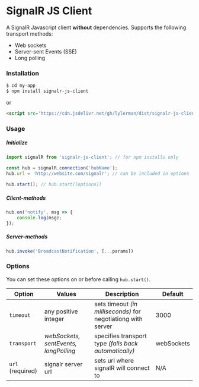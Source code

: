 # SignalR JS Client

A SignalR Javascript client **without** dependencies. Supports the following transport methods:

  - Web sockets
  - Server-sent Events (SSE)
  - Long polling

### Installation

```sh
$ cd my-app
$ npm install signalr-js-client
```
or
```html
<script src='https://cdn.jsdelivr.net/gh/lylerman/dist/signalr-js-client.js' /> // minified version also available
```
### Usage

##### Initialize

```js
import signalR from 'signalr-js-client'; // for npm installs only

const hub = signalR.connection('hubName');
hub.url = 'http://website.com/signalr'; // can be included in options
    
hub.start(); // hub.start([options])
```

##### Client-methods

```js
hub.on('notify', msg => {
    console.log(msg);
});
```

##### Server-methods

```js
hub.invoke('BroadcastNotification', [...params])
```

### Options

You can set these options on or before calling ```hub.start()```.

| Option | Values |Description | Default |
| ------ | ------ | ------ | ------ |
| ```timeout``` | any positive integer | sets timeout *(in milliseconds)* for negotiationg with server | 3000 |
| ```transport``` | *webSockets, sentEvents, longPolling* | specifies transport type *(falls back automatically)* | webSockets |
| ```url``` (required) | signalr server url | sets url where signalR will connect to | N/A |


